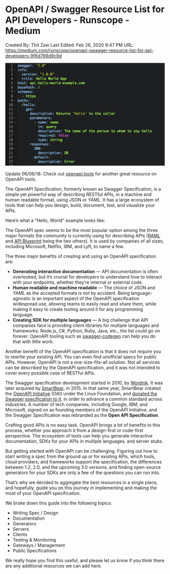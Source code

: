 # OpenAPI / Swagger Resource List for API Developers - Runscope - Medium

Created By: Thit Zaw
Last Edited: Feb 26, 2020 9:47 PM
URL: https://medium.com/runscope/openapi-swagger-resource-list-for-api-developers-9f6d769d9c9d

![1*DC8LfKVdUT-9fYO4JzuUrA.png](OpenAPI%20Swagger%20Resource%20List%20for%20API%20Developers%20R/1DC8LfKVdUT-9fYO4JzuUrA.png)

Update 06/06/18: Check out [openapi.tools](http://openapi.tools/) for another great resource on OpenAPI tools.

The OpenAPI Specification, formerly known as Swagger Specification, is a simple yet powerful way of describing RESTful APIs, in a machine and human readable format, using JSON or YAML. It has a large ecosystem of tools that can help you design, build, document, test, and visualize your APIs.

Here’s what a “Hello, World” example looks like:

The OpenAPI spec seems to be the most popular option among the three major formats the community is currently using for describing APIs ([RAML](http://raml.org/) and [API Blueprint](https://apiblueprint.org/) being the two others). It is used by companies of all sizes, including Microsoft, Netflix, IBM, and Lyft, to name a few.

The three major benefits of creating and using an OpenAPI specification are:

- **Generating interactive documentation** — API documentation is often overlooked, but it’s crucial for developers to understand how to interact with your endpoints, whether they’re internal or external code.
- **Human readable and machine readable** — The choice of JSON and YAML as the accepted formats is not by accident. Being language-agnostic is an important aspect of the OpenAPI specification widespread use, allowing teams to easily read and share them, while making it easy to create tooling around it for any programming language.
- **Creating SDK for multiple languages** — A big challenge that API companies face is providing client libraries for multiple languages and frameworks: Node.js, C#, Python, Ruby, Java, etc., the list could go on forever. OpenAPI tooling such as [swagger-codegen](https://github.com/swagger-api/swagger-codegen) can help you do that with little work.

Another benefit of the OpenAPI specification is that it does not require you to rewrite your existing API. You can even find unofficial specs for public APIs. However, OpenAPI is not a one-size-fits-all solution. Not all services can be described by the OpenAPI specification, and it was not intended to cover every possible case of RESTful APIs.

The Swagger specification development started in 2010, by [Wordnik](http://www.wordnik.com/about). It was later acquired by [SmartBear](https://smartbear.com/news/news-releases/sponsorship-of-swagger/), in 2015. In that same year, SmartBear created the [OpenAPI Initiative](https://www.openapis.org/) (OAI) under the Linux Foundation, and [donated the Swagger specification to it](https://www.programmableweb.com/news/%E2%80%8Bsmartbear-linux-foundation-launch-open-api-initiative-to-evolve-swagger/2015/11/10), in order to advance a common standard across industries. A number of tech companies, including Google, IBM, and Microsoft, signed on as founding members of the OpenAPI Initiative, and the Swagger Specification was rebranded as the **Open API Specification**.

Crafting good APIs is no easy task. OpenAPI brings a lot of benefits to this process, whether you approach it from a design-first or code-first perspective. The ecosystem of tools can help you generate interactive documentation, SDKs for your APIs in multiple languages, and server stubs.

But getting started with OpenAPI can be challenging. Figuring out how to start writing a spec from the ground up or for existing APIs, which tools, cloud providers, and frameworks support the specification, the differences between 1.2, 2.0, and the upcoming 3.0 versions, and finding open-source generators for your SDKs are only a few of the questions you can run into.

That’s why we decided to aggregate the best resources in a single place, and hopefully, guide you on this journey in implementing and making the most of your OpenAPI specification.

We broke down this guide into the following topics:

- Writing Spec / Design
- Documentation
- Generators
- Servers
- Clients
- Testing & Monitoring
- Gateways / Management
- Public Specifications

We really hope you find this useful, and please let us know if you think there are any additional resources we can add here.